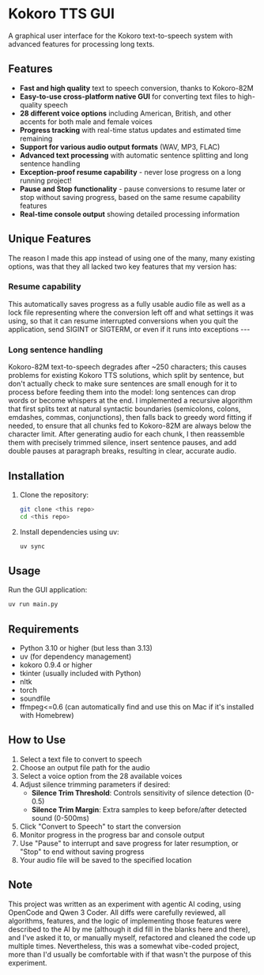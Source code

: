 # Kokoro TTS GUI

A graphical user interface for the Kokoro text-to-speech system with advanced features for processing long texts.

## Features

- **Fast and high quality** text to speech conversion, thanks to Kokoro-82M
- **Easy-to-use cross-platform native GUI** for converting text files to high-quality speech
- **28 different voice options** including American, British, and other accents for both male and female voices
- **Progress tracking** with real-time status updates and estimated time remaining
- **Support for various audio output formats** (WAV, MP3, FLAC)
- **Advanced text processing** with automatic sentence splitting and long sentence handling
- **Exception-proof resume capability** - never lose progress on a long running project!
- **Pause and Stop functionality** - pause conversions to resume later or stop without saving progress, based on the same resume capability features
- **Real-time console output** showing detailed processing information

## Unique Features

The reason I made this app instead of using one of the many, many existing options, was that they all lacked two key features that my version has:

### Resume capability
This automatically saves progress as a fully usable audio file as well as a lock file representing where the conversion left off and what settings it was using, so that it can resume interrupted conversions when you quit the application, send SIGINT or SIGTERM, or even if it runs into exceptions ---

### Long sentence handling
Kokoro-82M text-to-speech degrades after ~250 characters; this causes problems for existing Kokoro TTS solutions, which split by sentence, but don't actually check to make sure sentences are small enough for it to process before feeding them into the model: long sentences can drop words or become whispers at the end. I implemented a recursive algorithm that first splits text at natural syntactic boundaries (semicolons, colons, emdashes, commas, conjunctions), then falls back to greedy word fitting if needed, to ensure that all chunks fed to Kokoro-82M are always below the character limit. After generating audio for each chunk, I then reassemble them with precisely trimmed silence, insert sentence pauses, and add double pauses at paragraph breaks, resulting in clear, accurate audio.

## Installation

1. Clone the repository:
   ```bash
   git clone <this repo>
   cd <this repo>
   ```

2. Install dependencies using uv:
   ```bash
   uv sync
   ```

## Usage

Run the GUI application:
```bash
uv run main.py
```

## Requirements

- Python 3.10 or higher (but less than 3.13)
- uv (for dependency management)
- kokoro 0.9.4 or higher
- tkinter (usually included with Python)
- nltk
- torch
- soundfile
- ffmpeg<=0.6 (can automatically find and use this on Mac if it's installed with Homebrew)

## How to Use

1. Select a text file to convert to speech
2. Choose an output file path for the audio
3. Select a voice option from the 28 available voices
4. Adjust silence trimming parameters if desired:
   - **Silence Trim Threshold**: Controls sensitivity of silence detection (0-0.5)
   - **Silence Trim Margin**: Extra samples to keep before/after detected sound (0-500ms)
5. Click "Convert to Speech" to start the conversion
6. Monitor progress in the progress bar and console output
7. Use "Pause" to interrupt and save progress for later resumption, or "Stop" to end without saving progress
8. Your audio file will be saved to the specified location

## Note

This project was written as an experiment with agentic AI coding, using OpenCode and Qwen 3 Coder. All diffs were carefully reviewed, all algorithms, features, and the logic of implementing those features were described to the AI by me (although it did fill in the blanks here and there), and I've asked it to, or manually myself, refactored and cleaned the code up multiple times. Nevertheless, this was a somewhat vibe-coded project, more than I'd usually be comfortable with if that wasn't the purpose of this experiment.
